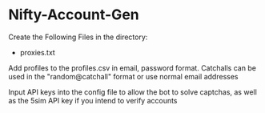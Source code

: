 # Nifty-Account-Gen

Create the Following Files in the directory:
- proxies.txt

Add profiles to the profiles.csv in email, password format. Catchalls can be used in the "random@catchall" format or use normal email addresses

Input API keys into the config file to allow the bot to solve captchas, as well as the 5sim API key if you intend to verify accounts
